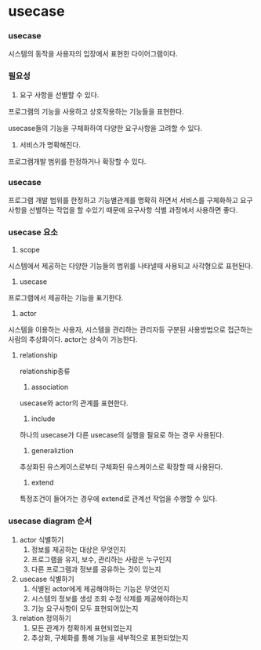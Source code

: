 # usecase

### usecase

시스템의 동작을 사용자의 입장에서 표현한 다이어그램이다.

### 필요성

1. 요구 사항을 선별할 수 있다.

프로그램의 기능을 사용하고 상호작용하는 기능들을 표현한다.

usecase들의 기능을 구체화하여 다양한 요구사항을 고려할 수 있다.

1. 서비스가 명확해진다.

프로그램개발 범위를 한정하거나 확장할 수 있다.

### usecase

프로그램 개발 범위를 한정하고 기능별관계를 명확히 하면서 서비스를 구체화하고 요구사항을 선별하는 작업을 할 수있기 때문에 요구사항 식별 과정에서 사용하면 좋다.

### usecase 요소

1. scope

시스템에서 제공하는 다양한 기능들의 범위를 나타낼때 사용되고 사각형으로 표현된다.

1. usecase

프로그램에서 제공하는 기능을 표기한다.

1. actor

시스템을 이용하는 사용자, 시스템을 관리하는 관리자등 구분된 사용방법으로 접근하는 사람의 추상화이다. actor는 상속이 가능한다.

1. relationship

   relationship종류

   1. association

   usecase와 actor의 관계를 표현한다.

   1. include

   하나의 usecase가 다른 usecase의 실행을 필요로 하는 경우 사용된다.

   1. generaliztion

   추상화된 유스케이스로부터 구체화된 유스케이스로 확장할 때 사용된다.

   1. extend

   특정조건이 들어가는 경우에 extend로 관계선 작업을 수행할 수 있다.

### usecase diagram 순서

1. actor 식별하기
   1. 정보를 제공하는 대상은 무엇인지
   2. 프로그램을 유지, 보수, 관리하는 사람은 누구인지
   3. 다른 프로그램과 정보를 공유하는 것이 있는지
2. usecase 식별하기
   1. 식별된 actor에게 제공해야하는 기능은 무엇인지
   2. 시스템의 정보를 생성 조회 수정 삭제를 제공해야하는지
   3. 기능 요구사항이 모두 표현되어있는지
3. relation 정의하기
   1. 모든 관계가 정확하게 표현되었는지
   2. 추상화, 구체화를 통해 기능을 세부적으로 표현되었는지